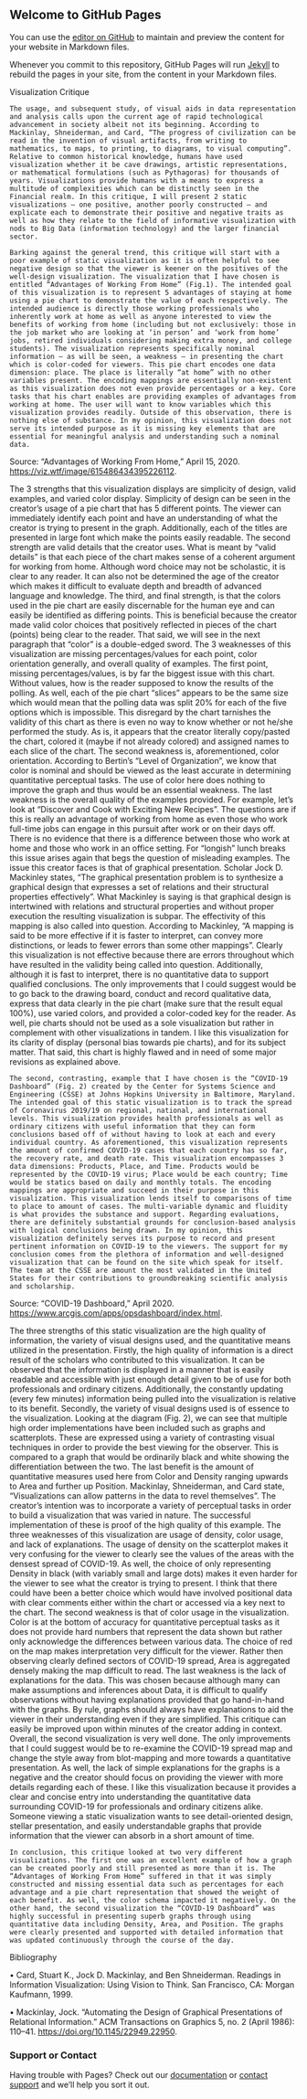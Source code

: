 ## Welcome to GitHub Pages

You can use the [editor on GitHub](https://github.com/JuliyaWang/Hellow-/edit/gh-pages/index.md) to maintain and preview the content for your website in Markdown files.

Whenever you commit to this repository, GitHub Pages will run [Jekyll](https://jekyllrb.com/) to rebuild the pages in your site, from the content in your Markdown files.

Visualization Critique

	The usage, and subsequent study, of visual aids in data representation and analysis calls upon the current age of rapid technological advancement in society albeit not its beginning. According to Mackinlay, Shneiderman, and Card, “The progress of civilization can be read in the invention of visual artifacts, from writing to mathematics, to maps, to printing, to diagrams, to visual computing”.  Relative to common historical knowledge, humans have used visualization whether it be cave drawings, artistic representations, or mathematical formulations (such as Pythagoras) for thousands of years. Visualizations provide humans with a means to express a multitude of complexities which can be distinctly seen in the Financial realm. In this critique, I will present 2 static visualizations – one positive, another poorly constructed – and explicate each to demonstrate their positive and negative traits as well as how they relate to the field of informative visualization with nods to Big Data (information technology) and the larger financial sector. 

	Barking against the general trend, this critique will start with a poor example of static visualization as it is often helpful to see negative design so that the viewer is keener on the positives of the well-design visualization. The visualization that I have chosen is entitled “Advantages of Working From Home” (Fig.1). The intended goal of this visualization is to represent 5 advantages of staying at home using a pie chart to demonstrate the value of each respectively. The intended audience is directly those working professionals who inherently work at home as well as anyone interested to view the benefits of working from home (including but not exclusively: those in the job market who are looking at ‘in person’ and ‘work from home’ jobs, retired individuals considering making extra money, and college students). The visualization represents specifically nominal information – as will be seen, a weakness – in presenting the chart which is color-coded for viewers. This pie chart encodes one data dimension: place. The place is literally “at home” with no other variables present. The encoding mappings are essentially non-existent as this visualization does not even provide percentages or a key. Core tasks that his chart enables are providing examples of advantages from working at home. The user will want to know variables which this visualization provides readily. Outside of this observation, there is nothing else of substance. In my opinion, this visualization does not serve its intended purpose as it is missing key elements that are essential for meaningful analysis and understanding such a nominal data. 









	
















Source: “Advantages of Working From Home,” April 15, 2020.    https://viz.wtf/image/615486434395226112. 

The 3 strengths that this visualization displays are simplicity of design, valid examples, and varied color display. Simplicity of design can be seen in the creator’s usage of a pie chart that has 5 different points. The viewer can immediately identify each point and have an understanding of what the creator is trying to present in the graph. Additionally, each of the titles are presented in large font which make the points easily readable. The second strength are valid details that the creator uses. What is meant by “valid details” is that each piece of the chart makes sense of a coherent argument for working from home. Although word choice may not be scholastic, it is clear to any reader. It can also not be determined the age of the creator which makes it difficult to evaluate depth and breadth of advanced language and knowledge. The third, and final strength, is that the colors used in the pie chart are easily discernable for the human eye and can easily be identified as differing points. This is beneficial because the creator made valid color choices that positively reflected in pieces of the chart (points) being clear to the reader. That said, we will see in the next paragraph that “color” is a double-edged sword. 
	The 3 weaknesses of this visualization are missing percentages/values for each point, color orientation generally, and overall quality of examples. The first point, missing percentages/values, is by far the biggest issue with this chart. Without values, how is the reader supposed to know the results of the polling. As well, each of the pie chart “slices” appears to be the same size which would mean that the polling data was split 20% for each of the five options which is impossible. This disregard by the chart tarnishes the validity of this chart as there is even no way to know whether or not he/she performed the study. As is, it appears that the creator literally copy/pasted the chart, colored it (maybe if not already colored) and assigned names to each slice of the chart. The second weakness is, aforementioned, color orientation. According to Bertin’s “Level of Organization”, we know that color is nominal and should be viewed as the least accurate in determining quantitative perceptual tasks. The use of color here does nothing to improve the graph and thus would be an essential weakness. The last weakness is the overall quality of the examples provided. For example, let’s look at “Discover and Cook with Exciting New Recipes”. The questions are if this is really an advantage of working from home as even those who work full-time jobs can engage in this pursuit after work or on their days off. There is no evidence that there is a difference between those who work at home and those who work in an office setting. For “longish” lunch breaks this issue arises again that begs the question of misleading examples. The issue this creator faces is that of graphical presentation. Scholar Jock D. Mackinley states, “The graphical presentation problem is to synthesize a graphical design that expresses a set of relations and their structural properties effectively”.  What Mackinley is saying is that graphical design is intertwined with relations and structural properties and without proper execution the resulting visualization is subpar. The effectivity of this mapping is also called into question. According to Mackinley, “A mapping is said to be more effective if it is faster to interpret, can convey more distinctions, or leads to fewer errors than some other mappings”.  Clearly this visualization is not effective because there are errors throughout which have resulted in the validity being called into question. Additionally, although it is fast to interpret, there is no quantitative data to support qualified conclusions. 
	The only improvements that I could suggest would be to go back to the drawing board, conduct and record qualitative data, express that data clearly in the pie chart (make sure that the result equal 100%), use varied colors, and provided a color-coded key for the reader. As well, pie charts should not be used as a sole visualization but rather in complement with other visualizations in tandem. 
	I like this visualization for its clarity of display (personal bias towards pie charts), and for its subject matter. That said, this chart is highly flawed and in need of some major revisions as explained above. 

	 
	The second, contrasting, example that I have chosen is the “COVID-19 Dashboard” (Fig. 2) created by the Center for Systems Science and Engineering (CSSE) at Johns Hopkins University in Baltimore, Maryland. The intended goal of this static visualization is to track the spread of Coronavirus 2019/19 on regional, national, and international levels. This visualization provides health professionals as well as ordinary citizens with useful information that they can form conclusions based off of without having to look at each and every individual country. As aforementioned, this visualization represents the amount of confirmed COVID-19 cases that each country has so far, the recovery rate, and death rate. This visualization encompasses 3 data dimensions: Products, Place, and Time. Products would be represented by the COVID-19 virus; Place would be each country; Time would be statics based on daily and monthly totals. The encoding mappings are appropriate and succeed in their purpose in this visualization. This visualization lends itself to comparisons of time to place to amount of cases. The multi-variable dynamic and fluidity is what provides the substance and support. Regarding evaluations, there are definitely substantial grounds for conclusion-based analysis with logical conclusions being drawn. In my opinion, this visualization definitely serves its purpose to record and present pertinent information on COVID-19 to the viewers. The support for my conclusion comes from the plethora of information and well-designed visualization that can be found on the site which speak for itself. The team at the CSSE are amount the most validated in the United States for their contributions to groundbreaking scientific analysis and scholarship. 




















Source: “COVID-19 Dashboard,” April 2020. https://www.arcgis.com/apps/opsdashboard/index.html. 

The three strengths of this static visualization are the high quality of information, the variety of visual designs used, and the quantitative means utilized in the presentation. Firstly, the high quality of information is a direct result of the scholars who contributed to this visualization. It can be observed that the information is displayed in a manner that is easily readable and accessible with just enough detail given to be of use for both professionals and ordinary citizens. Additionally, the constantly updating (every few minutes) information being pulled into the visualization is relative to its benefit. Secondly, the variety of visual designs used is of essence to the visualization. Looking at the diagram (Fig. 2), we can see that multiple high order implementations have been included such as graphs and scatterplots. These are expressed using a variety of contrasting visual techniques in order to provide the best viewing for the observer. This is compared to a graph that would be ordinarily black and white showing the differentiation between the two. The last benefit is the amount of quantitative measures used here from Color and Density ranging upwards to Area and further up Position. Mackinlay, Shneiderman, and Card state, “Visualizations can allow patterns in the data to revel themselves”.  The creator’s intention was to incorporate a variety of perceptual tasks in order to build a visualization that was varied in nature. The successful implementation of these is proof of the high quality of this example. 
	The three weaknesses of this visualization are usage of density, color usage, and lack of explanations. The usage of density on the scatterplot makes it very confusing for the viewer to clearly see the values of the areas with the densest spread of COVID-19. As well, the choice of only representing Density in black (with variably small and large dots) makes it even harder for the viewer to see what the creator is trying to present. I think that there could have been a better choice which would have involved positional data with clear comments either within the chart or accessed via a key next to the chart. The second weakness is that of color usage in the visualization. Color is at the bottom of accuracy for quantitative perceptual tasks as it does not provide hard numbers that represent the data shown but rather only acknowledge the differences between various data. The choice of red on the map makes interpretation very difficult for the viewer. Rather then observing clearly defined sectors of COVID-19 spread, Area is aggregated densely making the map difficult to read. The last weakness is the lack of explanations for the data. This was chosen because although many can make assumptions and inferences about Data, it is difficult to qualify observations without having explanations provided that go hand-in-hand with the graphs. By rule, graphs should always have explanations to aid the viewer in their understanding even if they are simplified. This critique can easily be improved upon within minutes of the creator adding in context. 
	Overall, the second visualization is very well done. The only improvements that I could suggest would be to re-examine the COVID-19 spread map and change the style away from blot-mapping and more towards a quantitative presentation. As well, the lack of simple explanations for the graphs is a negative and the creator should focus on providing the viewer with more details regarding each of these. I like this visualization because it provides a clear and concise entry into understanding the quantitative data surrounding COVID-19 for professionals and ordinary citizens alike. Someone viewing a static visualization wants to see detail-oriented design, stellar presentation, and easily understandable graphs that provide information that the viewer can absorb in a short amount of time. 

	In conclusion, this critique looked at two very different visualizations. The first one was an excellent example of how a graph can be created poorly and still presented as more than it is. The “Advantages of Working From Home” suffered in that it was simply constructed and missing essential data such as percentages for each advantage and a pie chart representation that showed the weight of each benefit. As well, the color schema impacted it negatively. On the other hand, the second visualization the “COVID-19 Dashboard” was highly successful in presenting superb graphs through using quantitative data including Density, Area, and Position. The graphs were clearly presented and supported with detailed information that was updated continuously through the course of the day. 

				
Bibliography

•	Card, Stuart K., Jock D. Mackinlay, and Ben Shneiderman. Readings in Information Visualization: Using Vision to Think. San Francisco, CA: Morgan Kaufmann, 1999.

•	Mackinlay, Jock. “Automating the Design of Graphical Presentations of Relational Information.” ACM Transactions on Graphics 5, no. 2 (April 1986): 110–41. https://doi.org/10.1145/22949.22950. 



### Support or Contact

Having trouble with Pages? Check out our [documentation](https://docs.github.com/categories/github-pages-basics/) or [contact support](https://github.com/contact) and we’ll help you sort it out.
